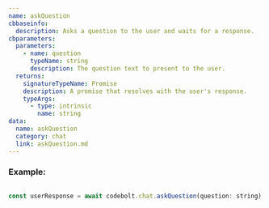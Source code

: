 ```yaml
---
name: askQuestion
cbbaseinfo:
  description: Asks a question to the user and waits for a response.
cbparameters:
  parameters:
    - name: question
      typeName: string
      description: The question text to present to the user.
  returns:
    signatureTypeName: Promise
    description: A promise that resolves with the user's response.
    typeArgs:
      - type: intrinsic
        name: string
data:
  name: askQuestion
  category: chat
  link: askQuestion.md
---
```

<CBBaseInfo/>
<CBParameters/>

### Example:

```js

const userResponse = await codebolt.chat.askQuestion(question: string)

```